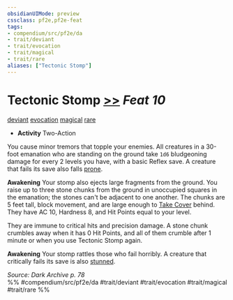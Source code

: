 ```yaml
---
obsidianUIMode: preview
cssclass: pf2e,pf2e-feat
tags:
- compendium/src/pf2e/da
- trait/deviant
- trait/evocation
- trait/magical
- trait/rare
aliases: ["Tectonic Stomp"]
---
```

# Tectonic Stomp  [>>](chapter-9-playing-the-game.md#Actions "Two-Action") *Feat 10*  
[deviant](deviant-da.md "Deviant Action & Ability Trait")  [evocation](evocation.md "Evocation School Trait")  [magical](magical.md "Magical Item Trait")  [rare](rare.md "Rare Rarity Trait")  

- **Activity** Two-Action

You cause minor tremors that topple your enemies. All creatures in a 30-foot emanation who are standing on the ground take `1d6` bludgeoning damage for every 2 levels you have, with a basic Reflex save. A creature that fails its save also falls [prone](conditions.md#Prone).

**Awakening** Your stomp also ejects large fragments from the ground. You raise up to three stone chunks from the ground in unoccupied squares in the emanation; the stones can't be adjacent to one another. The chunks are 5 feet tall, block movement, and are large enough to [Take Cover](take-cover.md) behind. They have AC 10, Hardness 8, and Hit Points equal to your level.

They are immune to critical hits and precision damage. A stone chunk crumbles away when it has 0 Hit Points, and all of them crumble after 1 minute or when you use Tectonic Stomp again.

**Awakening** Your stomp rattles those who fail horribly. A creature that critically fails its save is also [stunned](conditions.md#Stunned).

*Source: Dark Archive p. 78*  
%% #compendium/src/pf2e/da #trait/deviant #trait/evocation #trait/magical #trait/rare %%